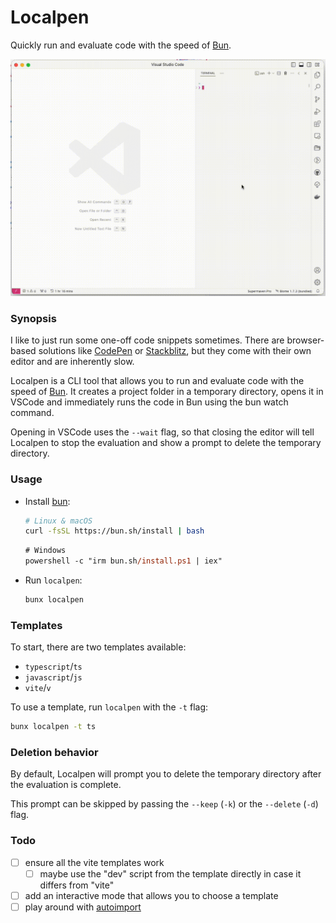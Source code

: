 # Localpen

Quickly run and evaluate code with the speed of [Bun][bun].

![Localpen demo](./.github/localpen.gif)

### Synopsis

I like to just run some one-off code snippets sometimes.
There are browser-based solutions like [CodePen](https://codepen.io) or [Stackblitz](https://stackblitz.com), but they come with their own editor and are inherently slow.

Localpen is a CLI tool that allows you to run and evaluate code with the speed of [Bun][bun]. It creates a project folder in a temporary directory, opens it in VSCode and immediately runs the code in Bun using the bun watch command.

Opening in VSCode uses the `--wait` flag, so that closing the editor will tell Localpen to stop the evaluation and show a prompt to delete the temporary directory.

### Usage

- Install [bun][bun]:

  ```bash
  # Linux & macOS
  curl -fsSL https://bun.sh/install | bash
  ```

  ```ps
  # Windows
  powershell -c "irm bun.sh/install.ps1 | iex"
  ```

- Run `localpen`:
  ```bash
  bunx localpen
  ```

### Templates

To start, there are two templates available:

- `typescript`/`ts`
- `javascript`/`js`
- `vite`/`v`

To use a template, run `localpen` with the `-t` flag:

```bash
bunx localpen -t ts
```

### Deletion behavior

By default, Localpen will prompt you to delete the temporary directory after the evaluation is complete.

This prompt can be skipped by passing the `--keep` (`-k`) or the `--delete` (`-d`) flag.

### Todo

- [ ] ensure all the vite templates work
  - [ ] maybe use the "dev" script from the template directly in case it differs from "vite"
- [ ] add an interactive mode that allows you to choose a template
- [ ] play around with [autoimport](https://bun.sh/docs/runtime/autoimport)

[bun]: https://bun.sh
